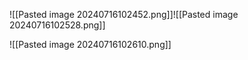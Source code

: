 
![[Pasted image 20240716102452.png]]![[Pasted image 20240716102528.png]]

![[Pasted image 20240716102610.png]]